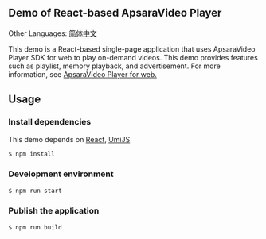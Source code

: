 ## Demo of React-based ApsaraVideo Player

Other Languages: [简体中文](https://github.com/aliyunvideo/AliyunPlayer_Web/blob/master/h5VodReactDemo/README.zh_CN.md)

This demo is a React-based single-page application that uses ApsaraVideo Player SDK for web to play on-demand videos. This demo provides features such as playlist, memory playback, and advertisement. For more information, see [ApsaraVideo Player for web.](https://help.aliyun.com/document_detail/125570.html)

## Usage

### Install dependencies

This demo depends on [React](https://react.dev/), [UmiJS](https://umijs.org/)

```bash
$ npm install
```

### Development environment

```bash
$ npm run start
```

### Publish the application

```bash
$ npm run build
```
